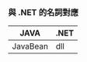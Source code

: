 ### 與 .NET 的名詞對應

| JAVA        | .NET        |
| ----------- | ----------- |
| JavaBean    | dll         |